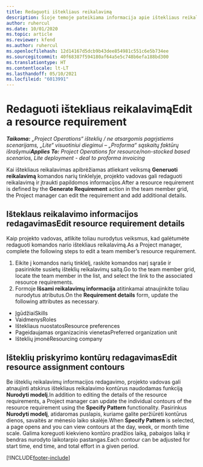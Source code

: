 ```yaml
---
title: Redaguoti ištekliaus reikalavimą
description: Šioje temoje pateikiama informacija apie ištekliaus reikalavimo informacijos naujinimą.
author: ruhercul
ms.date: 10/01/2020
ms.topic: article
ms.reviewer: kfend
ms.author: ruhercul
ms.openlocfilehash: 12d14167d5dcb9b43dee854981c551c6e5b734ee
ms.sourcegitcommit: 40f68387f594180af64a5e5c748b6efa188bd300
ms.translationtype: HT
ms.contentlocale: lt-LT
ms.lasthandoff: 05/10/2021
ms.locfileid: "6013991"
---
```

# <a name="edit-a-resource-requirement"></a><span data-ttu-id="cd6e8-103">Redaguoti ištekliaus reikalavimą</span><span class="sxs-lookup"><span data-stu-id="cd6e8-103">Edit a resource requirement</span></span>

<span data-ttu-id="cd6e8-104">_**Taikoma:** „Project Operations“ išteklių / ne atsargomis pagrįstiems scenarijams, „Lite“ visuotiniui diegimui – „Proforma“ sąskaitų faktūrų išrašymui_</span><span class="sxs-lookup"><span data-stu-id="cd6e8-104">_**Applies To:** Project Operations for resource/non-stocked based scenarios, Lite deployment - deal to proforma invoicing_</span></span>

<span data-ttu-id="cd6e8-105">Kai ištekliaus reikalavimas apibrėžiamas atliekant veiksmą **Generuoti reikalavimą** komandos narių tinklelyje, projekto vadovas gali redaguoti reikalavimą ir įtraukti papildomos informacijos.</span><span class="sxs-lookup"><span data-stu-id="cd6e8-105">After a resource requirement is defined by the **Generate Requirement** action in the team member grid, the Project manager can edit the requirement and add additional details.</span></span>

## <a name="edit-resource-requirement-details"></a><span data-ttu-id="cd6e8-106">Išteklaus reikalavimo informacijos redagavimas</span><span class="sxs-lookup"><span data-stu-id="cd6e8-106">Edit resource requirement details</span></span>

<span data-ttu-id="cd6e8-107">Kaip projekto vadovas, atlikite toliau nurodytus veiksmus, kad galėtumėte redaguoti komandos nario ištekliaus reikalavimą.</span><span class="sxs-lookup"><span data-stu-id="cd6e8-107">As a Project manager, complete the following steps to edit a team member’s resource requirement.</span></span>

1. <span data-ttu-id="cd6e8-108">Eikite į komandos narių tinklelį, raskite komandos narį sąraše ir pasirinkite susietų išteklių reikalavimų saitą.</span><span class="sxs-lookup"><span data-stu-id="cd6e8-108">Go to the team member grid, locate the team member in the list, and select the link to the associated resource requirements.</span></span>
2. <span data-ttu-id="cd6e8-109">Formoje **Išsami reikalavimų informacija** atitinkamai atnaujinkite toliau nurodytus atributus.</span><span class="sxs-lookup"><span data-stu-id="cd6e8-109">On the **Requirement details** form, update the following attributes as necessary.</span></span>

- <span data-ttu-id="cd6e8-110">Įgūdžiai</span><span class="sxs-lookup"><span data-stu-id="cd6e8-110">Skills</span></span>
- <span data-ttu-id="cd6e8-111">Vaidmenys</span><span class="sxs-lookup"><span data-stu-id="cd6e8-111">Roles</span></span>
- <span data-ttu-id="cd6e8-112">Ištekliaus nuostatos</span><span class="sxs-lookup"><span data-stu-id="cd6e8-112">Resource preferences</span></span>
- <span data-ttu-id="cd6e8-113">Pageidaujamas organizacinis vienetas</span><span class="sxs-lookup"><span data-stu-id="cd6e8-113">Preferred organization unit</span></span>
- <span data-ttu-id="cd6e8-114">Išteklių įmonė</span><span class="sxs-lookup"><span data-stu-id="cd6e8-114">Resourcing company</span></span>

## <a name="edit-resource-assignment-contours"></a><span data-ttu-id="cd6e8-115">Išteklių priskyrimo kontūrų redagavimas</span><span class="sxs-lookup"><span data-stu-id="cd6e8-115">Edit resource assignment contours</span></span>

<span data-ttu-id="cd6e8-116">Be išteklių reikalavimų informacijos redagavimo, projekto vadovas gali atnaujinti atskirus ištekliaus reikalavimo kontūrus naudodamas funkciją **Nurodyti modelį**.</span><span class="sxs-lookup"><span data-stu-id="cd6e8-116">In addition to editing the details of the resource requirements, a Project manager can update the individual contours of the resource requirement using the **Specify Pattern** functionality.</span></span> <span data-ttu-id="cd6e8-117">Pasirinkus **Nurodyti modelį**, atidaromas puslapis, kuriame galite peržiūrėti kontūrus dienos, savaitės ar mėnesio laiko skalėje.</span><span class="sxs-lookup"><span data-stu-id="cd6e8-117">When **Specify Pattern** is selected, a page opens and you can view contours at the day, week, or month time scale.</span></span> <span data-ttu-id="cd6e8-118">Galima koreguoti kiekvieno kontūro pradžios laiką, pabaigos laiką ir bendras nurodyto laikotarpio pastangas.</span><span class="sxs-lookup"><span data-stu-id="cd6e8-118">Each contour can be adjusted for start time, end time, and total effort in a given period.</span></span>

[!INCLUDE[footer-include](../includes/footer-banner.md)]